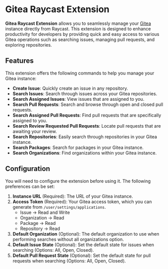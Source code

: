 # Gitea Raycast Extension

**Gitea Raycast Extension** allows you to seamlessly manage your [Gitea](https://gitea.io) instance directly from Raycast. This extension is designed to enhance productivity for developers by providing quick and easy access to various Gitea operations such as searching issues, managing pull requests, and exploring repositories.

## Features

This extension offers the following commands to help you manage your Gitea instance:

- **Create Issue**: Quickly create an issue in any repository.
- **Search Issues**: Search through issues across your Gitea repositories.
- **Search Assigned Issues**: View issues that are assigned to you.
- **Search Pull Requests**: Search and browse through open and closed pull requests.
- **Search Assigned Pull Requests**: Find pull requests that are specifically assigned to you.
- **Search Review Requested Pull Requests**: Locate pull requests that are awaiting your review.
- **Search Repositories**: Easily search through repositories in your Gitea instance.
- **Search Packages**: Search for packages in your Gitea instance.
- **Search Organizations**: Find organizations within your Gitea instance.

## Configuration

You will need to configure the extension before using it. The following preferences can be set:

1. **Instance URL** (Required): The URL of your Gitea instance.
2. **Access Token** (Required): Your Gitea access token, which you can generate from `/user/settings/applications`.
    - Issue -> Read and Write
    - Organization -> Read
    - Package -> Read
    - Repository -> Read
3. **Default Organization** (Optional): The default organization to use when performing searches without all organizations option.
4. **Default Issue State** (Optional): Set the default state for issues when searching (Options: All, Open, Closed).
5. **Default Pull Request State** (Optional): Set the default state for pull requests when searching (Options: All, Open, Closed).
